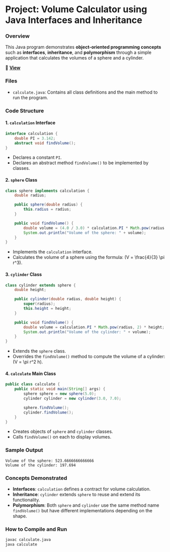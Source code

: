 # Project: Volume Calculator using Java Interfaces and Inheritance

### Overview

This Java program demonstrates **object-oriented programming concepts** such as **interfaces**, **inheritance**, and **polymorphism** through a simple application that calculates the volumes of a sphere and a cylinder.

🔗 **[View](https://github.com/TheCreateGM/OOP-java-stuff/blob/main/Calculation/calculate.java)**

### Files

- `calculate.java`: Contains all class definitions and the main method to run the program.

### Code Structure

#### 1. `calculation` Interface

```java
interface calculation {
    double PI = 3.142;
    abstract void findVolume();
}
```

- Declares a constant `PI`.
- Declares an abstract method `findVolume()` to be implemented by classes.

#### 2. `sphere` Class

```java
class sphere implements calculation {
    double radius;

    public sphere(double radius) {
        this.radius = radius;
    }

    public void findVolume() {
        double volume = (4.0 / 3.0) * calculation.PI * Math.pow(radius, 3);
        System.out.println("Volume of the sphere: " + volume);
    }
}
```

- Implements the `calculation` interface.
- Calculates the volume of a sphere using the formula: \(V = \frac{4}{3} \pi r^3\).

#### 3. `cylinder` Class

```java
class cylinder extends sphere {
    double height;

    public cylinder(double radius, double height) {
        super(radius);
        this.height = height;
    }

    public void findVolume() {
        double volume = calculation.PI * Math.pow(radius, 2) * height;
        System.out.println("Volume of the cylinder: " + volume);
    }
}
```

- Extends the `sphere` class.
- Overrides the `findVolume()` method to compute the volume of a cylinder: \(V = \pi r^2 h\).

#### 4. `calculate` Main Class

```java
public class calculate {
    public static void main(String[] args) {
        sphere sphere = new sphere(5.0);
        cylinder cylinder = new cylinder(3.0, 7.0);

        sphere.findVolume();
        cylinder.findVolume();
    }
}
```

- Creates objects of `sphere` and `cylinder` classes.
- Calls `findVolume()` on each to display volumes.

### Sample Output

```
Volume of the sphere: 523.6666666666666
Volume of the cylinder: 197.694
```

### Concepts Demonstrated

- **Interfaces**: `calculation` defines a contract for volume calculation.
- **Inheritance**: `cylinder` extends `sphere` to reuse and extend its functionality.
- **Polymorphism**: Both `sphere` and `cylinder` use the same method name `findVolume()` but have different implementations depending on the shape.

### How to Compile and Run

```bash
javac calculate.java
java calculate
```

